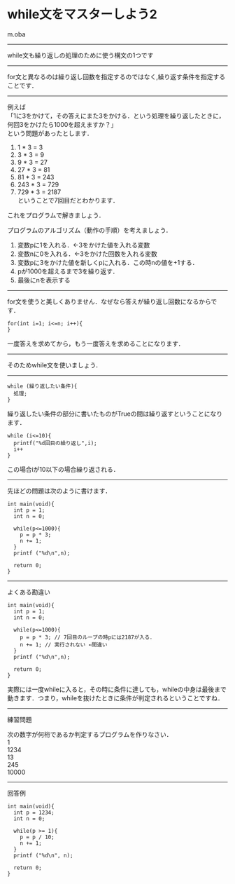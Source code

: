 # while文をマスターしよう2
m.oba

---

while文も繰り返しの処理のために使う構文の1つです

---

for文と異なるのは繰り返し回数を指定するのではなく,繰り返す条件を指定することです．

---

例えば<br>
「1に3をかけて，その答えにまた3をかける．という処理を繰り返したときに，何回3をかけたら1000を超えますか？」<br>
という問題があったとします．

>>>

1. 1 * 3 = 3<br>
2. 3 * 3 = 9<br>
3. 9 * 3 = 27<br>
4. 27 * 3 = 81<br>
5. 81 * 3 = 243<br>
6. 243 * 3 = 729<br>
7. 729 * 3 = 2187<br>
ということで7回目だとわかります．

>>>

これをプログラムで解きましょう．

>>>

プログラムのアルゴリズム（動作の手順）を考えましょう．<br>
1. 変数pに1を入れる．←3をかけた値を入れる変数<br>
2. 変数nに0を入れる．←3をかけた回数を入れる変数<br>
3. 変数pに3をかけた値を新しくpに入れる．この時nの値を+1する．<br>
4. pが1000を超えるまで3を繰り返す．<br>
5. 最後にnを表示する


---

for文を使うと美しくありません．なぜなら答えが繰り返し回数になるからです．
```
for(int i=1; i<=n; i++){
}
```
一度答えを求めてから，もう一度答えを求めることになります．

---

そのためwhile文を使いましょう．

---

```
while (繰り返したい条件){
  処理;
}
```

>>>

繰り返したい条件の部分に書いたものがTrueの間は繰り返すということになります．
```
while (i<=10){
  printf("%d回目の繰り返し",i);
  i++
}
```
この場合iが10以下の場合繰り返される．

---

先ほどの問題は次のように書けます．

>>>

```
int main(void){
  int p = 1;
  int n = 0;

  while(p<=1000){
    p = p * 3;
    n += 1;
  }
  printf ("%d\n",n);

  return 0;
}
```

---

よくある勘違い<br>
```
int main(void){
  int p = 1;
  int n = 0;

  while(p<=1000){
    p = p * 3; // 7回目のループの時pには2187が入る．
    n += 1; // 実行されない ←間違い
  }
  printf ("%d\n",n);

  return 0;
}
```
実際には一度whileに入ると，その時に条件に達しても，whileの中身は最後まで動きます．つまり，whileを抜けたときに条件が判定されるということですね．


---

練習問題

>>>

次の数字が何桁であるか判定するプログラムを作りなさい．<br>
1<br>
1234<br>
13<br>
245<br>
10000<br>

---

回答例

>>>
```
int main(void){
  int p = 1234;
  int n = 0;

  while(p >= 1){
    p = p / 10;
    n += 1;
  }
  printf ("%d\n", n);

  return 0;
}
```
